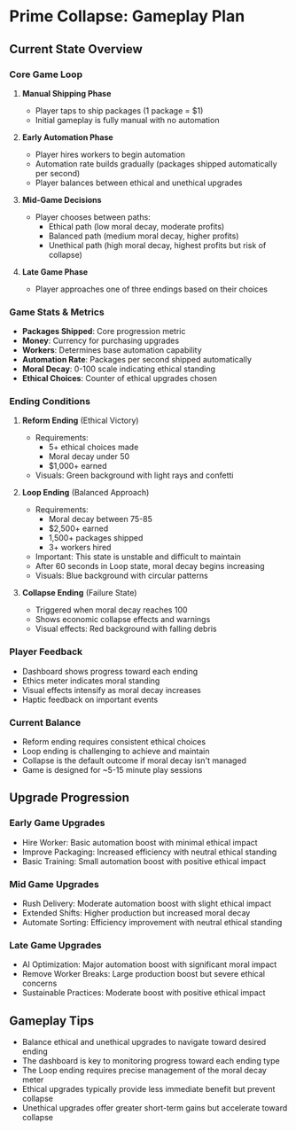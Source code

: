 # Prime Collapse: Gameplay Plan

## Current State Overview

### Core Game Loop
1. **Manual Shipping Phase**
   - Player taps to ship packages (1 package = $1)
   - Initial gameplay is fully manual with no automation

2. **Early Automation Phase**
   - Player hires workers to begin automation
   - Automation rate builds gradually (packages shipped automatically per second)
   - Player balances between ethical and unethical upgrades

3. **Mid-Game Decisions**
   - Player chooses between paths:
     - Ethical path (low moral decay, moderate profits)
     - Balanced path (medium moral decay, higher profits)
     - Unethical path (high moral decay, highest profits but risk of collapse)

4. **Late Game Phase**
   - Player approaches one of three endings based on their choices

### Game Stats & Metrics
- **Packages Shipped**: Core progression metric
- **Money**: Currency for purchasing upgrades
- **Workers**: Determines base automation capability
- **Automation Rate**: Packages per second shipped automatically
- **Moral Decay**: 0-100 scale indicating ethical standing
- **Ethical Choices**: Counter of ethical upgrades chosen

### Ending Conditions

1. **Reform Ending** (Ethical Victory)
   - Requirements:
     - 5+ ethical choices made
     - Moral decay under 50
     - $1,000+ earned
   - Visuals: Green background with light rays and confetti

2. **Loop Ending** (Balanced Approach)
   - Requirements:
     - Moral decay between 75-85
     - $2,500+ earned
     - 1,500+ packages shipped
     - 3+ workers hired
   - Important: This state is unstable and difficult to maintain
   - After 60 seconds in Loop state, moral decay begins increasing
   - Visuals: Blue background with circular patterns

3. **Collapse Ending** (Failure State)
   - Triggered when moral decay reaches 100
   - Shows economic collapse effects and warnings
   - Visual effects: Red background with falling debris

### Player Feedback
- Dashboard shows progress toward each ending
- Ethics meter indicates moral standing
- Visual effects intensify as moral decay increases
- Haptic feedback on important events

### Current Balance
- Reform ending requires consistent ethical choices
- Loop ending is challenging to achieve and maintain
- Collapse is the default outcome if moral decay isn't managed
- Game is designed for ~5-15 minute play sessions

## Upgrade Progression

### Early Game Upgrades
- Hire Worker: Basic automation boost with minimal ethical impact
- Improve Packaging: Increased efficiency with neutral ethical standing
- Basic Training: Small automation boost with positive ethical impact

### Mid Game Upgrades
- Rush Delivery: Moderate automation boost with slight ethical impact
- Extended Shifts: Higher production but increased moral decay
- Automate Sorting: Efficiency improvement with neutral ethical standing

### Late Game Upgrades
- AI Optimization: Major automation boost with significant moral impact
- Remove Worker Breaks: Large production boost but severe ethical concerns
- Sustainable Practices: Moderate boost with positive ethical impact

## Gameplay Tips

- Balance ethical and unethical upgrades to navigate toward desired ending
- The dashboard is key to monitoring progress toward each ending type
- The Loop ending requires precise management of the moral decay meter
- Ethical upgrades typically provide less immediate benefit but prevent collapse
- Unethical upgrades offer greater short-term gains but accelerate toward collapse 